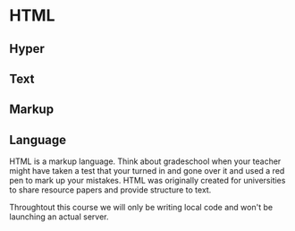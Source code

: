 # HTML
## Hyper
## Text
## Markup
## Language

HTML is a markup language. Think about gradeschool when your teacher might have taken a test that your turned in and gone over it and used a red pen to mark up your mistakes. HTML was originally created for universities to share resource papers and provide structure to text.

Throughtout this course we will only be writing local code and won't be launching an actual server.